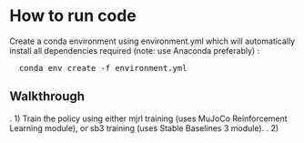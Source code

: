 <h1> How to run code </h1>
Create a conda environment using environment.yml which will automatically install all dependencies required (note: use Anaconda preferably) :
<pre>
  conda env create -f environment.yml
</pre>
<h2>Walkthrough</h2>
. 1) Train the policy using either mjrl training (uses MuJoCo Reinforcement Learning module), or sb3 training (uses Stable Baselines 3 module). 
. 2) 

